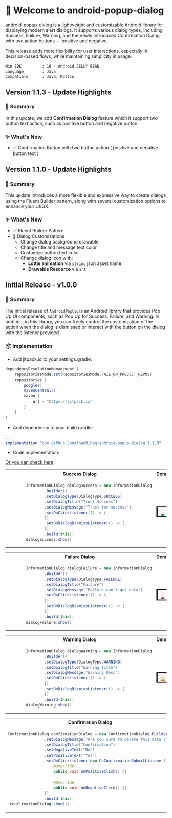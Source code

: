 # 👋 Welcome to android-popup-dialog
android-popup-dialog is a lightweight and customizable Android library for displaying modern alert dialogs. It supports various dialog types, including Success, Failure, Warning, and the newly introduced Confirmation Dialog with two action buttons — positive and negative.

This release adds more flexibility for user interactions, especially in decision-based flows, while maintaining simplicity in usage.

```
Min SDK         : 16 - Android JELLY BEAN
Language        : Java 
Compatible      : Java, Kotlin 
```

## Version 1.1.3 - Update Highlights

### 🔰 Summary

In this update, we add **Confirmation Dialog** feature which it support two button text action, such as positive button and negative button
### ✨ What's New
- ✅ Confirmation Button with two button action ( positive and negative button text )

## Version 1.1.0 - Update Highlights

### 🔰 Summary

This update introduces a more flexible and expressive way to create dialogs using the Fluent Builder pattern, along with several customization options to enhance your UI/UX.

### ✨ What's New
- ✅ Fluent Builder Pattern
- 🎨 Dialog Customizations
  - Change dialog background drawable
  - Change title and message text color
  - Customize button text color
  - Change dialog icon with:
    - **Lottie animation** via `string` json asset name
    - **Drawable Resource** via `int`

## Initial Release - v1.0.0

### 🔰 Summary
The initial release of `AndroidPopUp`, is an Android library that provides Pop Up UI components, such as Pop Up for Success, Failure, and Warning. In addition, in this library, you can freely control the customization of the action when the dialog is dismissed or interact with the button on the dialog with the listener provided.

### 📦 Implementation
- Add jitpack.io to your settings.gradle:
```groovy
dependencyResolutionManagement {
    repositoriesMode.set(RepositoriesMode.FAIL_ON_PROJECT_REPOS)
    repositories {
        google()
        mavenCentral()
        maven {
            url = "https://jitpack.io"
        }
    }
}
```
- Add dependency to your build.gradle:
```groovy
...
implementation "com.github.JonathanUlhaq:android-popup-dialog:1.1.0"
```

- Code implementation:

[Or you can check here ](https://github.com/JonathanUlhaq/android-popup-dialog/blob/main/IMPLEMENTATION.md)

<table>
<tr>
<th> Success Dialog </th>
<th> Demo </th>
</tr>
<tr>
<td>

```java
        InformationDialog dialogSuccess = new InformationDialog
                .Builder()
                .setDialogType(DialogType.SUCCESS)
                .setDialogTitle("Trust Success")
                .setDialogMessage("Trust for success")
                .setOnClickListener(() -> {
                })
                .setOnDialogDismissListener(() -> {
                })
                .build(this);
        dialogSuccess.show()
```
</td>
<td>
<img src="https://github.com/JonathanUlhaq/android-popup-dialog/raw/main/Demo%20Success%20Dialog.gif" width="300"/>
</td>
</tr>
</table>

<table>
<tr>
<th>  Failure Dialog </th>
<th> Demo </th>
</tr>
<tr>
<td>

```java
        InformationDialog dialogFailure = new InformationDialog
                .Builder()
                .setDialogType(DialogType.FAILURE)
                .setDialogTitle("Failure")
                .setDialogMessage("Failure can't get data")
                .setOnClickListener(() -> {
                })
                .setOnDialogDismissListener(() -> {
                })
                .build(this);
        dialogFailure.show()
```
</td>
<td>
<img src="https://github.com/JonathanUlhaq/android-popup-dialog/raw/main/Demo%20Failure%20Dialog.gif" width="300"/>
</td>
</tr>
</table>

<table>
<tr>
<th> Warning Dialog </th>
<th> Demo </th>
</tr>
<tr>
<td>

```java
        InformationDialog dialogWarning = new InformationDialog
                .Builder()
                .setDialogType(DialogType.WARNING)
                .setDialogTitle("Warning Title")
                .setDialogMessage("Warning Desc")
                .setOnClickListener(() -> {
                })
                .setOnDialogDismissListener(() -> {
                })
                .build(this);
        dialogWarning.show()
```
</td>
<td>
<img src="https://github.com/JonathanUlhaq/android-popup-dialog/raw/main/Demo%20Warning.gif" width="300"/>
</td>
</tr>
</table>

<table>
<tr>
<th> Confirmation Dialog </th>
<th> Demo </th>
</tr>
<tr>
<td>

```java
ConfirmationDialog confirmationDialog = new ConfirmationDialog.Builder()
                .setDialogMessage("Are you sure to delete this data ?")
                .setDialogTitle("Confirmation")
                .setNegativeText("No")
                .setPositiveText("Yes")
                .setOnClickListener(new OnConfirmationSubmitListener() {
                    @Override
                    public void onPositiveClick() {}

                    @Override
                    public void onNegativeClick() {}
                })
                .build(this);
 confirmationDialog.show();
```
</td>
<td>
<img src="https://github.com/JonathanUlhaq/android-popup-dialog/raw/main/Dialog%20Confirmation.gif" width="300"/>
</td>
</tr>
</table>
